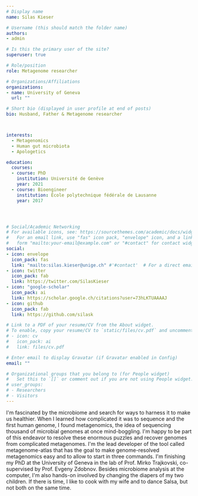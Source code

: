 ```yaml
---
# Display name
name: Silas Kieser

# Username (this should match the folder name)
authors:
- admin

# Is this the primary user of the site?
superuser: true

# Role/position
role: Metagenome researcher

# Organizations/Affiliations
organizations:
- name: University of Geneva
  url: ""

# Short bio (displayed in user profile at end of posts)
bio: Husband, Father & Metagenome researcher



interests:
  - Metagenomics
  - Human gut microbiota
  - Apologetics

education:
  courses:
  - course: PhD
    institution: Université de Genève
    year: 2021
  - course: Bioengineer
    institution: École polytechnique fédérale de Lausanne
    year: 2017




# Social/Academic Networking
# For available icons, see: https://sourcethemes.com/academic/docs/widgets/#icons
#   For an email link, use "fas" icon pack, "envelope" icon, and a link in the
#   form "mailto:your-email@example.com" or "#contact" for contact widget.
social:
- icon: envelope
  icon_pack: fas
  link: "mailto:silas.kieser@unige.ch" #'#contact'  # For a direct email link, use "mailto:test@example.org".
- icon: twitter
  icon_pack: fab
  link: https://twitter.com/SilasKieser
- icon: "google-scholar"
  icon_pack: ai
  link: https://scholar.google.ch/citations?user=73hLKTUAAAAJ
- icon: github
  icon_pack: fab
  link: https://github.com/silask

# Link to a PDF of your resume/CV from the About widget.
# To enable, copy your resume/CV to `static/files/cv.pdf` and uncomment the lines below.  
# - icon: cv
#   icon_pack: ai
#   link: files/cv.pdf

# Enter email to display Gravatar (if Gravatar enabled in Config)
email: ""

# Organizational groups that you belong to (for People widget)
#   Set this to `[]` or comment out if you are not using People widget.  
# user_groups:
# - Researchers
# - Visitors
---
```


I'm fascinated by the microbiome and search for ways to harness it to make us healthier.
When I learned how complicated it was to sequence and the first human genome, I found metagenomics, the idea of sequencing thousand of microbial genomes at once mind-boggling. I'm happy to be part of this endeavor to resolve these enormous puzzles and recover genomes from complicated metagenomes.
I'm the lead developer of the tool called metagenome-atlas that has the goal to make genome-resolved metagenomics easy and to allow to start in three commands.
I'm finishing my PhD at the University of Geneva in the lab of Prof. Mirko Trajkovski, co-supervised by Prof. Evgeny Zdobnov.
Besides microbiome analysis at the computer, I'm also hands-on involved by changing the diapers of my two children. If there is time, I like to cook with my wife and to dance Salsa, but not both on the same time.
